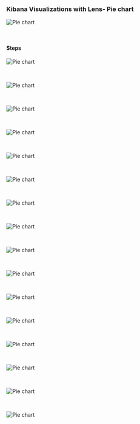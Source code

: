 ### Kibana Visualizations with Lens- Pie chart


![Pie chart](images/dashboard/Pie-chart-flight-tracking-based-on-country.png)

</br>

#### Steps

![Pie chart](images/dashboard/Pie-chart-flight-tracking-based-on-country-01.png)

</br>

![Pie chart](images/dashboard/Pie-chart-flight-tracking-based-on-country-02.png)

</br>

![Pie chart](images/dashboard/Pie-chart-flight-tracking-based-on-country-03.png)

</br>

![Pie chart](images/dashboard/Pie-chart-flight-tracking-based-on-country-04.png)

</br>

![Pie chart](images/dashboard/Pie-chart-flight-tracking-based-on-country-05.png)

</br>

![Pie chart](images/dashboard/Pie-chart-flight-tracking-based-on-country-06.png)

</br>

![Pie chart](images/dashboard/Pie-chart-flight-tracking-based-on-country-07.png)

</br>

![Pie chart](images/dashboard/Pie-chart-flight-tracking-based-on-country-08.png)

</br>

![Pie chart](images/dashboard/Pie-chart-flight-tracking-based-on-country-09.png)

</br>

![Pie chart](images/dashboard/Pie-chart-flight-tracking-based-on-country-10.png)

</br>

![Pie chart](images/dashboard/Pie-chart-flight-tracking-based-on-country-11.png)

</br>

![Pie chart](images/dashboard/Pie-chart-flight-tracking-based-on-country-12.png)

</br>

![Pie chart](images/dashboard/Pie-chart-flight-tracking-based-on-country-13.png)

</br>

![Pie chart](images/dashboard/Pie-chart-flight-tracking-based-on-country-14.png)

</br>

![Pie chart](images/dashboard/Pie-chart-flight-tracking-based-on-country-15.png)

</br>

![Pie chart](images/dashboard/Pie-chart-flight-tracking-based-on-country-16.png)

</br>


